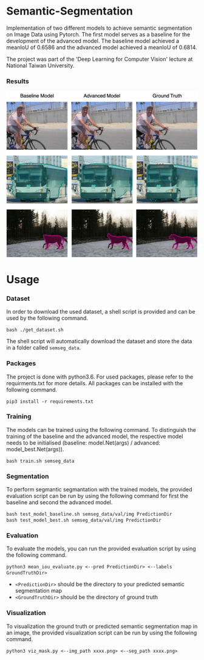 # Semantic-Segmentation
Implementation of two different models to achieve semantic segmentation on Image Data using Pytorch. The first model serves as a baseline for the development of the advanced model. The baseline model achieved a meanIoU of 0.6586 and the advanced model achieved a meanIoU of 0.6814.

The project was part of the 'Deep Learning for Computer Vision' lecture at National Taiwan University.

### Results
![alt text](https://github.com/kipu1231/Semantic-Segmentation/blob/master/Results/Comparison.png)

# Usage

### Dataset
In order to download the used dataset, a shell script is provided and can be used by the following command.

    bash ./get_dataset.sh
    
The shell script will automatically download the dataset and store the data in a folder called `semseg_data`. 

### Packages
The project is done with python3.6. For used packages, please refer to the requirments.txt for more details. All packages can be installed with the following command.

    pip3 install -r requirements.txt
    
### Training
The models can be trained using the following command. To distinguish the training of the baseline and the advanced model, the respective model needs to be initialised (baseline: model.Net(args) / advanced: model_best.Net(args)).

    bash train.sh semseg_data

### Segmentation
To perform segmantic segmantation with the trained models, the provided evaluation script can be run by using the following command for first the baseline and second the advanced model.

    bash test_model_baseline.sh semseg_data/val/img PredictionDir
    bash test_model_best.sh semseg_data/val/img PredictionDir

### Evaluation
To evaluate the models, you can run the provided evaluation script by using the following command.

    python3 mean_iou_evaluate.py <--pred PredictionDir> <--labels GroundTruthDir>

 - `<PredictionDir>` should be the directory to your predicted semantic segmentation map 
 - `<GroundTruthDir>` should be the directory of ground truth 

### Visualization
To visualization the ground truth or predicted semantic segmentation map in an image, the provided visualization script can be run by using the following command.

    python3 viz_mask.py <--img_path xxxx.png> <--seg_path xxxx.png>
